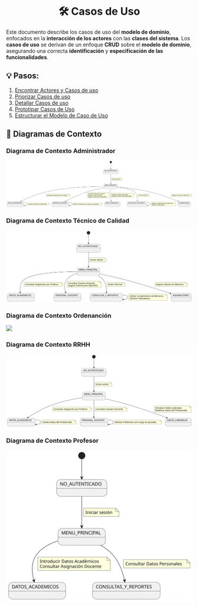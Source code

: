 <div align="center">

# 🛠️ Casos de Uso

</div>

Este documento describe los casos de uso del **modelo de dominio**, enfocados en la **interacción de los actores** con las **clases del sistema**. Los **casos de uso** se derivan de un enfoque **CRUD** sobre el **modelo de dominio**, asegurando una correcta **identificación** y **especificación de las funcionalidades**.

## 💡 Pasos:

1. [Encontrar Actores y Casos de uso](ActoresCasosDeUso.md)
2. [Priorizar Casos de uso](PriorizarCasosDeUso.md)
3. [Detallar Casos de uso](DetallarCasosDeUso.md)
4. [Prototipar Casos de Uso](PrototiparCasosDeUso.md)
5. [Estructurar el Modelo de Caso de Uso](EstructurarCasosDeUso.md)

## 📖 **Diagramas de Contexto**

### Diagrama de Contexto Administrador

![](/images/modelosUML/CdU/DiagramaDeContexto/Administrador.svg)

### Diagrama de Contexto Técnico de Calidad

![](/images/modelosUML/CdU/DiagramaDeContexto/TecnicoCalidad.svg)

### Diagrama de Contexto Ordenanción

![](/images/modelosUML/CdU/DiagramaDeContexto/Ordenancion.svg)

### Diagrama de Contexto RRHH

![](/images/modelosUML/CdU/DiagramaDeContexto/RRHH.svg)

### Diagrama de Contexto Profesor

![](/images/modelosUML/CdU/DiagramaDeContexto/Profesor.svg)